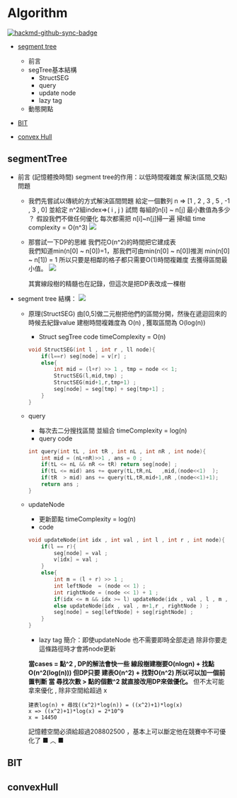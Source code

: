 # Algorithm 
[![hackmd-github-sync-badge](https://hackmd.io/kImG7w0vRJOIOhv2DBA6xQ/badge)](https://hackmd.io/kImG7w0vRJOIOhv2DBA6xQ)

- [segment tree](#segmentTree)
    * 前言
    * segTree基本結構
        * StructSEG
        * query
        * update node
        * lazy tag
    * 動態開點
        
- [BIT](#BIT)

- [convex Hull](#convexHull)


<h2 id="segmentTree">segmentTree</h2>

*   前言 (記憶體換時間)
    segment tree的作用：以低時間複雜度 解決(區間,交點)問題
    * 我們先嘗試以傳統的方式解決區間問題
        給定一個數列 n => [1 , 2 , 3 , 5 , -1 , 3 , 0] 並給定 n^2組index=>( i , j ) 
        試問 每組的n[i] ~ n[j] 最小數值為多少 ？ 
        假設我們不做任何優化 每次都需把 n[i]~n[j]掃一遍 掃t組 time complexity = O(n^3)
        ![](https://i.imgur.com/jLnGCK1.png)

    *   那嘗試一下DP的思維 我們花O(n^2)的時間把它建成表  
        我們知道min(n[0] ~ n[0])=1，那我們可由min(n[0] ~ n[0])推測 min(n[0] ~ n[1]) = 1
        所以只要是相鄰的格子都只需要O(1)時間複雜度 去獲得區間最小值。
        ![](https://i.imgur.com/8Vw9tkh.png)
        
        其實線段樹的精髓也在記錄，但這次是把DP表改成一棵樹
* segment tree 結構：
    ![](https://i.imgur.com/YuEqJ4I.png)
    *   原理(StructSEG)
        由[0,5]做二元樹把他們的區間分開，然後在遞迴回來的時候去紀錄value
        建樹時間複雜度為 O(n) , 獲取區間為 O(log(n))
        *   Struct segTree code timeComplexity = O(n) 
        ```c++
        void StructSEG(int l , int r , ll node){
            if(l==r) seg[node] = v[r] ; 
            else{
                int mid = (l+r) >> 1 , tmp = node << 1;
                StructSEG(l,mid,tmp) ; 
                StructSEG(mid+1,r,tmp+1) ;
                seg[node] = seg[tmp] + seg[tmp+1] ; 
            }
        }
        ```
    * query
        * 每次去二分搜找區間 並組合 timeComplexity = log(n) 
        * query code
        ```c++
        int query(int tL , int tR , int nL , int nR , int node){
            int mid = (nL+nR)>>1 , ans = 0 ; 
            if(tL <= nL && nR <= tR) return seg[node] ;
            if(tL <= mid) ans += query(tL,tR,nL   ,mid,(node<<1)  );
            if(tR  > mid) ans += query(tL,tR,mid+1,nR ,(node<<1)+1);  
            return ans ; 
        }
        ```
    * updateNode
        * 更新節點 timeComplexity = log(n)
        * code 
        ```c++
        void updateNode(int idx , int val , int l , int r , int node){
            if(l == r){
                seg[node] = val ;
                v[idx] = val ; 
            }
            else{
                int m = (l + r) >> 1 ; 
                int leftNode  = (node << 1) ; 
                int rightNode = (node << 1) + 1 ; 
                if(idx <= m && idx >= l) updateNode(idx , val , l , m , leftNode ) ;
                else updateNode(idx , val , m+1,r , rightNode ) ; 
                seg[node] = seg[leftNode] + seg[rightNode] ; 
            } 
        }
        ```
        * lazy tag 
          簡介：即使updateNode 也不需要即時全部走過 除非你要走這條路徑時才會將node更新

        **當cases = 點^2 , DP的解法會快一些
        線段樹建樹要O(nlogn) + 找點 O(n^2(log(n))) 但DP只要 建表O(n^2) + 找對O(n^2)
        所以可以加一個前置判斷 當 尋找次數 > 點的個數^2 就直接改用DP來做優化。**
        但不太可能拿來優化 , 除非空間給超過 x 
        ```
        建表log(n) + 尋找((x^2)*log(n)) = ((x^2)+1)*log(x) 
        x => ((x^2)+1)*log(x) = 2*10^9 
        x = 14450 
        ```
        記憶體空間必須給超過208802500 ，基本上可以斷定他在競賽中不可優化了
        ■ ︿ ■

<h2 id="BIT">BIT</h2>

<h2 id="convexHull">convexHull</h2>
